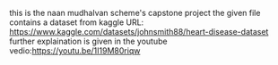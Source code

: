 this is the naan mudhalvan scheme's capstone project
the given file contains a dataset from kaggle
URL: https://www.kaggle.com/datasets/johnsmith88/heart-disease-dataset 
further explaination is given in the youtube vedio:https://youtu.be/1I19M80riqw 
